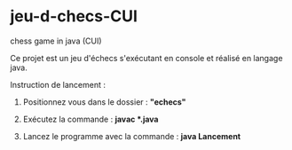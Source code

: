 # jeu-d-checs-CUI
chess game in java (CUI)

Ce projet est un jeu d'échecs s'exécutant en console et réalisé en langage java.

Instruction de lancement :

1. Positionnez vous dans le dossier : **"echecs"**

2. Exécutez la commande :
   **javac \*.java**

3. Lancez le programme avec la commande :
   **java Lancement**
